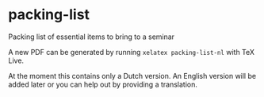 packing-list
============

Packing list of essential items to bring to a seminar

A new PDF can be generated by running `xelatex packing-list-nl` with TeX Live.

At the moment this contains only a Dutch version. An English version will be added later or you can help out by providing a translation.
